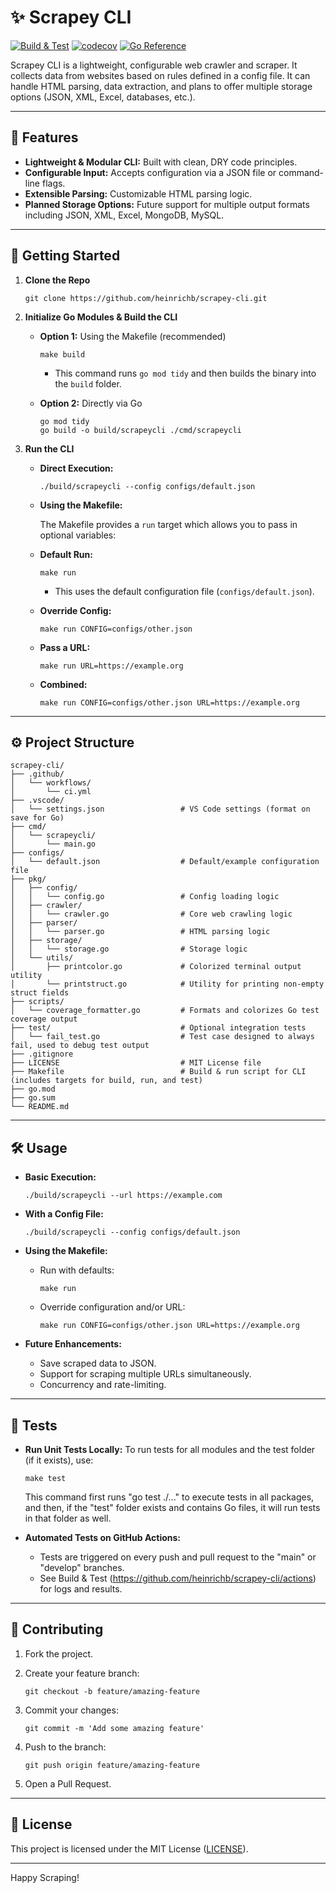 <!-- File: README.md -->

# ✨ Scrapey CLI

[![Build & Test](https://github.com/heinrichb/scrapey-cli/actions/workflows/ci.yml/badge.svg?branch=develop)](https://github.com/heinrichb/scrapey-cli/actions/workflows/ci.yml)
[![codecov](https://codecov.io/gh/heinrichb/scrapey-cli/branch/develop/graph/badge.svg?token=P45PASDIKF)](https://codecov.io/gh/heinrichb/scrapey-cli)
[![Go Reference](https://pkg.go.dev/badge/github.com/heinrichb/scrapey-cli.svg)](https://pkg.go.dev/github.com/heinrichb/scrapey-cli)

Scrapey CLI is a lightweight, configurable web crawler and scraper. It collects data from websites based on rules defined in a config file. It can handle HTML parsing, data extraction, and plans to offer multiple storage options (JSON, XML, Excel, databases, etc.).

---

## 🚀 Features

- **Lightweight & Modular CLI:** Built with clean, DRY code principles.
- **Configurable Input:** Accepts configuration via a JSON file or command-line flags.
- **Extensible Parsing:** Customizable HTML parsing logic.
- **Planned Storage Options:** Future support for multiple output formats including JSON, XML, Excel, MongoDB, MySQL.

---

## 🌱 Getting Started

1.  **Clone the Repo**

        git clone https://github.com/heinrichb/scrapey-cli.git

2.  **Initialize Go Modules & Build the CLI**

    - **Option 1:** Using the Makefile (recommended)

          make build

      - This command runs `go mod tidy` and then builds the binary into the `build` folder.

    - **Option 2:** Directly via Go

          go mod tidy
          go build -o build/scrapeycli ./cmd/scrapeycli

3.  **Run the CLI**

    - **Direct Execution:**

          ./build/scrapeycli --config configs/default.json

    - **Using the Makefile:**

      The Makefile provides a `run` target which allows you to pass in optional variables:

    - **Default Run:**

          make run

      - This uses the default configuration file (`configs/default.json`).

    - **Override Config:**

          make run CONFIG=configs/other.json

    - **Pass a URL:**

          make run URL=https://example.org

    - **Combined:**

          make run CONFIG=configs/other.json URL=https://example.org

---

## ⚙️ Project Structure

```
scrapey-cli/
├── .github/
│   └── workflows/
│       └── ci.yml
├── .vscode/
│   └── settings.json                 # VS Code settings (format on save for Go)
├── cmd/
│   └── scrapeycli/
│       └── main.go
├── configs/
│   └── default.json                  # Default/example configuration file
├── pkg/
│   ├── config/
│   │   └── config.go                 # Config loading logic
│   ├── crawler/
│   │   └── crawler.go                # Core web crawling logic
│   ├── parser/
│   │   └── parser.go                 # HTML parsing logic
│   ├── storage/
│   │   └── storage.go                # Storage logic
│   └── utils/
│       ├── printcolor.go             # Colorized terminal output utility
│       └── printstruct.go            # Utility for printing non-empty struct fields
├── scripts/
│   └── coverage_formatter.go         # Formats and colorizes Go test coverage output
├── test/                             # Optional integration tests
│   └── fail_test.go                  # Test case designed to always fail, used to debug test output
├── .gitignore
├── LICENSE                           # MIT License file
├── Makefile                          # Build & run script for CLI (includes targets for build, run, and test)
├── go.mod
├── go.sum
└── README.md
```

---

## 🛠 Usage

- **Basic Execution:**

      ./build/scrapeycli --url https://example.com

- **With a Config File:**

      ./build/scrapeycli --config configs/default.json

- **Using the Makefile:**

  - Run with defaults:

        make run

  - Override configuration and/or URL:

        make run CONFIG=configs/other.json URL=https://example.org

- **Future Enhancements:**
  - Save scraped data to JSON.
  - Support for scraping multiple URLs simultaneously.
  - Concurrency and rate-limiting.

---

## 🧪 Tests

- **Run Unit Tests Locally:**
  To run tests for all modules and the test folder (if it exists), use:

      make test

  This command first runs "go test ./..." to execute tests in all packages, and then, if the "test" folder exists and contains Go files, it will run tests in that folder as well.

- **Automated Tests on GitHub Actions:**
  - Tests are triggered on every push and pull request to the "main" or "develop" branches.
  - See Build & Test (https://github.com/heinrichb/scrapey-cli/actions) for logs and results.

---

## 🤝 Contributing

1.  Fork the project.
2.  Create your feature branch:

        git checkout -b feature/amazing-feature

3.  Commit your changes:

        git commit -m 'Add some amazing feature'

4.  Push to the branch:

        git push origin feature/amazing-feature

5.  Open a Pull Request.

---

## 📄 License

This project is licensed under the MIT License ([LICENSE](LICENSE)).

---

Happy Scraping!
